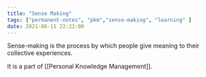 ```yaml
---
title: "Sense Making"
tags: ["permanent-notes", "pkm","sense-making", "learning" ]
date: 2021-06-11 22:23:00
---
```


Sense-making is the process by which people give meaning to their collective experiences. 

It is a part of [[Personal Knowledge Management]].